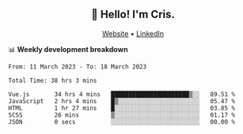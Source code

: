 
<h2 align="center">👋 Hello! I'm Cris.</h2>
<p align="center">
  <a href="https://www.criscunas.dev">Website</a> •
  <a href="https://www.linkedin.com/in/cristophercunas/">LinkedIn</a> 
</p>


📊 **Weekly development breakdown**
<!--START_SECTION:waka-->

```text
From: 11 March 2023 - To: 18 March 2023

Total Time: 38 hrs 3 mins

Vue.js       34 hrs 4 mins   ██████████████████████▒░░   89.51 %
JavaScript   2 hrs 4 mins    █▒░░░░░░░░░░░░░░░░░░░░░░░   05.47 %
HTML         1 hr 27 mins    █░░░░░░░░░░░░░░░░░░░░░░░░   03.85 %
SCSS         26 mins         ▒░░░░░░░░░░░░░░░░░░░░░░░░   01.17 %
JSON         0 secs          ░░░░░░░░░░░░░░░░░░░░░░░░░   00.00 %
```

<!--END_SECTION:waka-->
